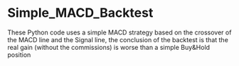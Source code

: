 # Simple_MACD_Backtest
These Python code uses a simple MACD strategy based on the crossover of the MACD line and the Signal line, the conclusion of the backtest is that the real gain (without the commissions) is worse than a simple Buy&amp;Hold position 
